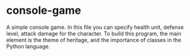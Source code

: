 # console-game
A simple console game. In this file you can specify health unit, defense level, attack damage for the character. To build this program, the main element is the theme of heritage, and the importance of classes in the Python language.
